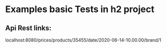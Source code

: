 # Examples basic Tests in h2 project
 

Api Rest links:
---------------------------

localhost:8080/prices/products/35455/date/2020-06-14-10.00.00/brand/1







